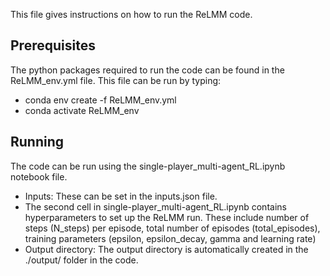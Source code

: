 This file gives instructions on how to run the ReLMM code.

Prerequisites
----------------
The python packages required to run the code can be found in the ReLMM_env.yml file. This file can be run by typing:

* conda env create -f ReLMM_env.yml
* conda activate ReLMM_env

Running
----------------
The code can be run using the single-player_multi-agent_RL.ipynb notebook file.

* Inputs: These can be set in the inputs.json file.
* The second cell in single-player_multi-agent_RL.ipynb contains hyperparameters to set up the ReLMM run. These include number of steps (N_steps) per episode, total number of episodes (total_episodes), training parameters (epsilon, epsilon_decay, gamma and learning rate)
* Output directory: The output directory is automatically created in the ./output/ folder in the code. 